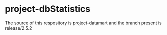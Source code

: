 # project-dbStatistics

The source of this respository is project-datamart and the branch present is release/2.5.2


